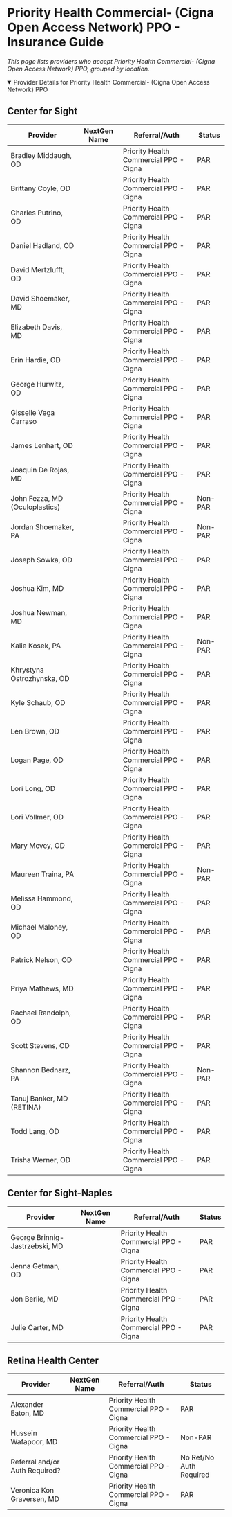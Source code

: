 # Priority Health Commercial- (Cigna Open Access Network) PPO - Insurance Guide

*This page lists providers who accept Priority Health Commercial- (Cigna Open Access Network) PPO, grouped by location.*

<details open><summary>Provider Details for Priority Health Commercial- (Cigna Open Access Network) PPO</summary>

## Center for Sight

| Provider | NextGen Name | Referral/Auth | Status |
|----------|-------------|--------------|--------|
| Bradley Middaugh, OD |  | Priority Health Commercial PPO - Cigna | PAR |
| Brittany Coyle, OD |  | Priority Health Commercial PPO - Cigna | PAR |
| Charles Putrino, OD |  | Priority Health Commercial PPO - Cigna | PAR |
| Daniel Hadland, OD |  | Priority Health Commercial PPO - Cigna | PAR |
| David Mertzlufft, OD |  | Priority Health Commercial PPO - Cigna | PAR |
| David Shoemaker, MD |  | Priority Health Commercial PPO - Cigna | PAR |
| Elizabeth Davis, MD |  | Priority Health Commercial PPO - Cigna | PAR |
| Erin Hardie, OD |  | Priority Health Commercial PPO - Cigna | PAR |
| George Hurwitz, OD |  | Priority Health Commercial PPO - Cigna | PAR |
| Gisselle Vega Carraso |  | Priority Health Commercial PPO - Cigna | PAR |
| James Lenhart, OD |  | Priority Health Commercial PPO - Cigna | PAR |
| Joaquin De Rojas, MD |  | Priority Health Commercial PPO - Cigna | PAR |
| John Fezza, MD (Oculoplastics) |  | Priority Health Commercial PPO - Cigna | Non-PAR |
| Jordan Shoemaker, PA |  | Priority Health Commercial PPO - Cigna | Non-PAR |
| Joseph Sowka, OD |  | Priority Health Commercial PPO - Cigna | PAR |
| Joshua Kim, MD |  | Priority Health Commercial PPO - Cigna | PAR |
| Joshua Newman, MD |  | Priority Health Commercial PPO - Cigna | PAR |
| Kalie Kosek, PA |  | Priority Health Commercial PPO - Cigna | Non-PAR |
| Khrystyna Ostrozhynska, OD |  | Priority Health Commercial PPO - Cigna | PAR |
| Kyle Schaub, OD |  | Priority Health Commercial PPO - Cigna | PAR |
| Len Brown, OD |  | Priority Health Commercial PPO - Cigna | PAR |
| Logan Page, OD |  | Priority Health Commercial PPO - Cigna | PAR |
| Lori Long, OD |  | Priority Health Commercial PPO - Cigna | PAR |
| Lori Vollmer, OD |  | Priority Health Commercial PPO - Cigna | PAR |
| Mary Mcvey, OD |  | Priority Health Commercial PPO - Cigna | PAR |
| Maureen Traina, PA |  | Priority Health Commercial PPO - Cigna | Non-PAR |
| Melissa Hammond, OD |  | Priority Health Commercial PPO - Cigna | PAR |
| Michael Maloney, OD |  | Priority Health Commercial PPO - Cigna | PAR |
| Patrick Nelson, OD |  | Priority Health Commercial PPO - Cigna | PAR |
| Priya Mathews, MD |  | Priority Health Commercial PPO - Cigna | PAR |
| Rachael Randolph, OD |  | Priority Health Commercial PPO - Cigna | PAR |
| Scott Stevens, OD |  | Priority Health Commercial PPO - Cigna | PAR |
| Shannon Bednarz, PA |  | Priority Health Commercial PPO - Cigna | Non-PAR |
| Tanuj Banker, MD (RETINA) |  | Priority Health Commercial PPO - Cigna | PAR |
| Todd Lang, OD |  | Priority Health Commercial PPO - Cigna | PAR |
| Trisha Werner, OD |  | Priority Health Commercial PPO - Cigna | PAR |

## Center for Sight-Naples

| Provider | NextGen Name | Referral/Auth | Status |
|----------|-------------|--------------|--------|
| George Brinnig-Jastrzebski, MD |  | Priority Health Commercial PPO - Cigna | PAR |
| Jenna Getman, OD |  | Priority Health Commercial PPO - Cigna | PAR |
| Jon Berlie, MD |  | Priority Health Commercial PPO - Cigna | PAR |
| Julie Carter, MD |  | Priority Health Commercial PPO - Cigna | PAR |

## Retina Health Center

| Provider | NextGen Name | Referral/Auth | Status |
|----------|-------------|--------------|--------|
| Alexander Eaton, MD |  | Priority Health Commercial PPO - Cigna | PAR |
| Hussein Wafapoor, MD |  | Priority Health Commercial PPO - Cigna | Non-PAR |
| Referral and/or Auth Required? |  | Priority Health Commercial PPO - Cigna | No Ref/No Auth Required |
| Veronica Kon Graversen, MD |  | Priority Health Commercial PPO - Cigna | PAR |

</details>


